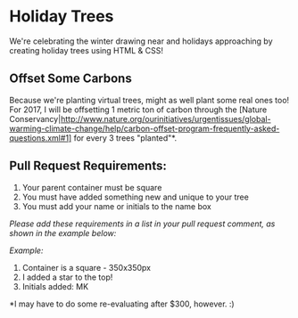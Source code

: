 # Holiday Trees
We're celebrating the winter drawing near and holidays approaching by creating holiday trees using HTML & CSS!

## Offset Some Carbons
Because we're planting virtual trees, might as well plant some real ones too! For 2017, I will be offsetting 1 metric ton of carbon through the [Nature Conservancy|http://www.nature.org/ourinitiatives/urgentissues/global-warming-climate-change/help/carbon-offset-program-frequently-asked-questions.xml#1] for every 3 trees "planted"\*. 

## Pull Request Requirements:
1. Your parent container must be square
2. You must have added something new and unique to your tree
3. You must add your name or initials to the name box

_Please add these requirements in a list in your pull request comment, as shown in the example below:_

*Example:*
1. Container is a square - 350x350px
2. I added a star to the top!
3. Initials added: MK

\*I may have to do some re-evaluating after $300, however. :)